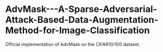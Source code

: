 # AdvMask---A-Sparse-Adversarial-Attack-Based-Data-Augmentation-Method-for-Image-Classification
Official implementation of AdvMask on the CIFAR10/100 dataset.
